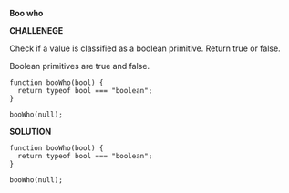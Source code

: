 **Boo who**

**CHALLENEGE**

Check if a value is classified as a boolean primitive. Return true or false.

Boolean primitives are true and false.

```
function booWho(bool) {
  return typeof bool === "boolean";
}

booWho(null);

```

**SOLUTION**

```
function booWho(bool) {
  return typeof bool === "boolean";
}

booWho(null);
```
